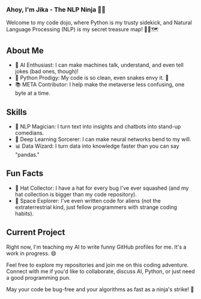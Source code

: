 ### Ahoy, I'm Jika - The NLP Ninja 🤖🐍

Welcome to my code dojo, where Python is my trusty sidekick, and Natural Language Processing (NLP) is my secret treasure map! 🏴‍☠️🗺️

## About Me

- 👾 AI Enthusiast: I can make machines talk, understand, and even tell jokes (bad ones, though)!
- 🐍 Python Prodigy: My code is so clean, even snakes envy it. 🐍
- 📚 META Contributor: I help make the metaverse less confusing, one byte at a time.

## Skills

- 💬 NLP Magician: I turn text into insights and chatbots into stand-up comedians.
- 🤯 Deep Learning Sorcerer: I can make neural networks bend to my will.
- 📊 Data Wizard: I turn data into knowledge faster than you can say "pandas."

## Fun Facts

- 🎩 Hat Collector: I have a hat for every bug I've ever squashed (and my hat collection is bigger than my code repository).
- 🌌 Space Explorer: I've even written code for aliens (not the extraterrestrial kind, just fellow programmers with strange coding habits).

## Current Project

Right now, I'm teaching my AI to write funny GitHub profiles for me. It's a work in progress. 😄

Feel free to explore my repositories and join me on this coding adventure. Connect with me if you'd like to collaborate, discuss AI, Python, or just need a good programming pun.

May your code be bug-free and your algorithms as fast as a ninja's strike! 🥷

